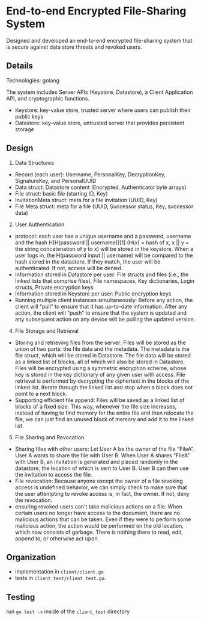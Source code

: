 # End-to-end Encrypted File-Sharing System

Designed and developed an end-to-end encrypted file-sharing system that is secure against data store threats and revoked users.


## Details

Technologies: golang

The system includes Server APIs (Keystore, Datastore), a Client Application API, and cryptographic functions.

- Keystore: key-value store, trusted server where users can publish their public keys
- Datastore: key-value store, untrusted server that provides persistent storage


## Design

1) Data Structures
  - Record (each user): Username, PersonalKey, DecryptionKey, SignatureKey, and PersonalUUID
  - Data struct: Datastore content (Encrypted, Authenticator byte arrays)
  - File struct: basic file (starting ID, Key)
  - InvitationMeta struct: meta for a file invitation (UUID, Key)
  - File Meta struct: meta for a file (UUID, Successor status, Key, successor data)

2) User Authentication
- protocol: each user has a unique username and a password, username and the hash H(H(password || username))[1] (H(x) = hash of x,  x || y = the string concatenation of y to x) will be stored in the keystore. When a user logs in, the H(password input || username) will be compared to the hash stored in the datastore. If they match, the user will be authenticated. If not, access will be denied.
- Information stored in Datastore per user: File structs and files (i.e., the linked lists that comprise files), File namespaces, Key dictionaries, Login structs, Private encryption keys
- Information stored in Keystore per user: Public encryption keys
- Running multiple client instances simultaneously: Before any action, the client will “pull” to ensure that it has up-to-date information. After any action, the client will “push” to ensure that the system is updated and any subsequent action on any device will be pulling the updated version.

4) File Storage and Retrieval
- Storing and retrieving files from the server: Files will be stored as the union of two parts: the file data and the metadata. The metadata is the file struct, which will be stored in Datastore. The file data will be stored as a linked list of blocks, all of which will also be stored in Datastore. Files will be encrypted using a symmetric encryption scheme, whose key is stored in the key dictionary of any given user with access. File retrieval is performed by decrypting the ciphertext in the blocks of the linked list. Iterate through the linked list and stop when a block does not point to a next block.
- Supporting efficient file append: Files will be saved as a linked list of blocks of a fixed size. This way, whenever the file size increases, instead of having to find memory for the entire file and then relocate the file, we can just find an unused block of memory and add it to the linked list.

5) File Sharing and Revocation
- Sharing files with other users: Let User A be the owner of the file “FileA”. User A wants to share the file with User B. When User A shares “FileA” with User B, an invitation is generated and placed randomly in the datastore, the location of which is sent to User B. User B can then use the invitation to access the file.
- File revocation: Because anyone except the owner of a file revoking access is undefined behavior, we can simply check to make sure that the user attempting to revoke access is, in fact, the owner. If not, deny the revocation.
- ensuring revoked users can't take malicious actions on a file: When certain users no longer have access to the document, there are no malicious actions that can be taken. Even if they were to perform some malicious action, the action would be performed on the old location, which now consists of garbage. There is nothing there to read, edit, append to, or otherwise act upon.


## Organization
- implementation in `client/client.go`
- tests in `client_test/client_test.go`.


## Testing
run `go test -v` inside of the `client_test` directory
